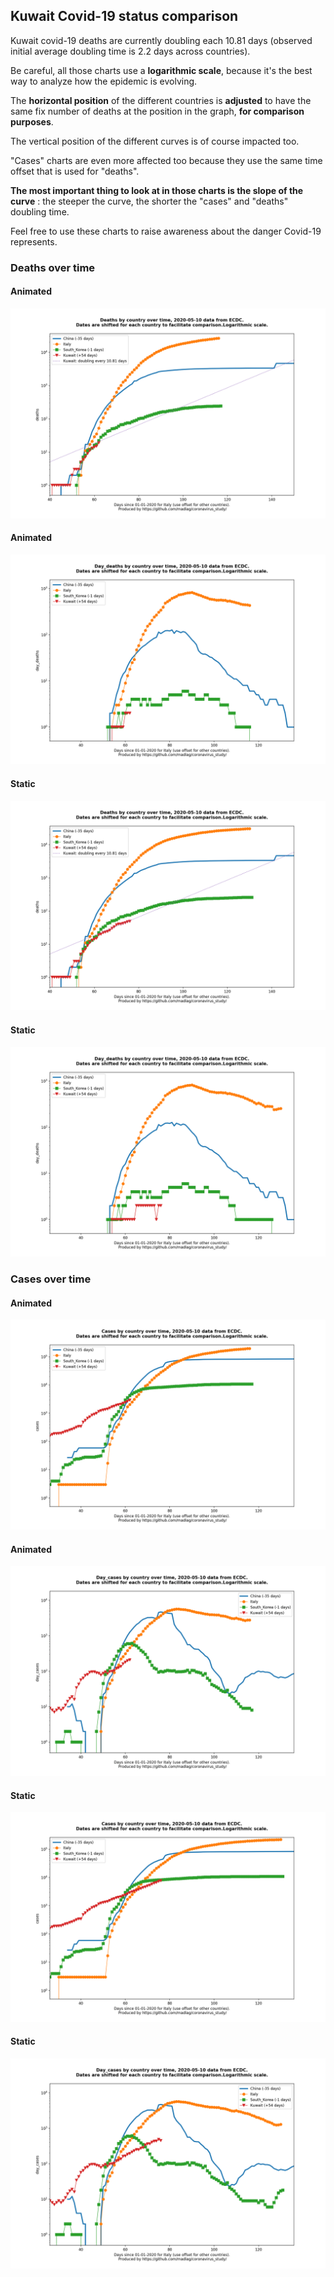 ## Kuwait Covid-19 status comparison 

Kuwait covid-19 deaths are currently doubling each 10.81 days (observed initial average doubling time is 2.2 days across countries).



Be careful, all those charts use a **logarithmic scale**, because it's the best way to analyze how the epidemic is evolving.
 
The **horizontal position** of the different countries is **adjusted** to have the same fix number of deaths at the position in the graph, **for comparison purposes**.

The vertical position of the different curves is of course impacted too.

"Cases" charts are even more affected too because they use the same time offset that is used for "deaths".

**The most important thing to look at in those charts is the slope of the curve** : the steeper the curve, the shorter the "cases" and "deaths" doubling time.

Feel free to use these charts to raise awareness about the danger Covid-19 represents. 


 
### Deaths over time
 
#### Animated
![Kuwait covid-19 deaths animated chart](https://raw.githubusercontent.com/madlag/coronavirus_study/master/notebooks/graphs/2020-05-10/countries/Kuwait/2020-05-10_Kuwait_deaths.gif "Kuwait covid-19 deaths animated chart")   
 
#### Animated
![Kuwait covid-19 daily deaths animated chart](https://raw.githubusercontent.com/madlag/coronavirus_study/master/notebooks/graphs/2020-05-10/countries/Kuwait/2020-05-10_Kuwait_day_deaths.gif "Kuwait covid-19 day_deaths animated chart")   
 
#### Static
![Kuwait covid-19 deaths static chart](https://raw.githubusercontent.com/madlag/coronavirus_study/master/notebooks/graphs/2020-05-10/countries/Kuwait/2020-05-10_Kuwait_deaths.png "Kuwait covid-19 deaths static chart")   
 
#### Static
![Kuwait covid-19 daily deaths static chart](https://raw.githubusercontent.com/madlag/coronavirus_study/master/notebooks/graphs/2020-05-10/countries/Kuwait/2020-05-10_Kuwait_day_deaths.png "Kuwait covid-19 day_deaths static chart")   

 
### Cases over time
 
#### Animated
![Kuwait covid-19 cases animated chart](https://raw.githubusercontent.com/madlag/coronavirus_study/master/notebooks/graphs/2020-05-10/countries/Kuwait/2020-05-10_Kuwait_cases.gif "Kuwait covid-19 cases animated chart")   
 
#### Animated
![Kuwait covid-19 daily cases animated chart](https://raw.githubusercontent.com/madlag/coronavirus_study/master/notebooks/graphs/2020-05-10/countries/Kuwait/2020-05-10_Kuwait_day_cases.gif "Kuwait covid-19 day_cases animated chart")   
 
#### Static
![Kuwait covid-19 cases static chart](https://raw.githubusercontent.com/madlag/coronavirus_study/master/notebooks/graphs/2020-05-10/countries/Kuwait/2020-05-10_Kuwait_cases.png "Kuwait covid-19 cases static chart")   
 
#### Static
![Kuwait covid-19 daily cases static chart](https://raw.githubusercontent.com/madlag/coronavirus_study/master/notebooks/graphs/2020-05-10/countries/Kuwait/2020-05-10_Kuwait_day_cases.png "Kuwait covid-19 day_cases static chart")   


